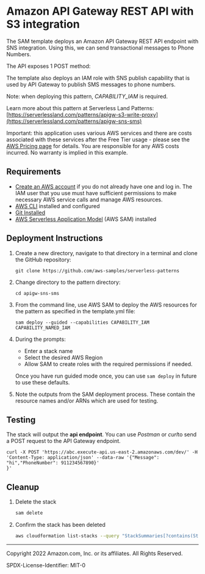# Amazon API Gateway REST API with S3 integration

The SAM template deploys an Amazon API Gateway REST API endpoint with SNS integration. Using this, we can send transactional messages to Phone Numbers.

The API exposes 1 POST method:

The template also deploys an IAM role with SNS publish capability that is used by API Gateway to publish SMS messages to phone numbers.

Note: when deploying this pattern, *CAPABILITY_IAM* is required.

Learn more about this pattern at Serverless Land Patterns: [https://serverlessland.com/patterns/apigw-s3-write-proxy](https://serverlessland.com/patterns/apigw-sns-sms)

Important: this application uses various AWS services and there are costs associated with these services after the Free Tier usage - please see the [AWS Pricing page](https://aws.amazon.com/pricing/) for details. You are responsible for any AWS costs incurred. No warranty is implied in this example.

## Requirements

* [Create an AWS account](https://portal.aws.amazon.com/gp/aws/developer/registration/index.html) if you do not already have one and log in. The IAM user that you use must have sufficient permissions to make necessary AWS service calls and manage AWS resources.
* [AWS CLI](https://docs.aws.amazon.com/cli/latest/userguide/install-cliv2.html) installed and configured
* [Git Installed](https://git-scm.com/book/en/v2/Getting-Started-Installing-Git)
* [AWS Serverless Application Model](https://docs.aws.amazon.com/serverless-application-model/latest/developerguide/serverless-sam-cli-install.html) (AWS SAM) installed

## Deployment Instructions

1. Create a new directory, navigate to that directory in a terminal and clone the GitHub repository:
    ``` 
    git clone https://github.com/aws-samples/serverless-patterns
    ```
2. Change directory to the pattern directory:
    ```
    cd apigw-sns-sms
    ```
3. From the command line, use AWS SAM to deploy the AWS resources for the pattern as specified in the template.yml file:
    ```
    sam deploy --guided --capabilities CAPABILITY_IAM CAPABILITY_NAMED_IAM
    ```
4. During the prompts:
    * Enter a stack name
    * Select the desired AWS Region
    * Allow SAM to create roles with the required permissions if needed.

    Once you have run guided mode once, you can use `sam deploy` in future to use these defaults.

5. Note the outputs from the SAM deployment process. These contain the resource names and/or ARNs which are used for testing.

## Testing

The stack will output the **api endpoint**. You can use *Postman* or *curl*to send a POST request to the API Gateway endpoint.
   
```
curl -X POST 'https://abc.execute-api.us-east-2.amazonaws.com/dev/' -H 'Content-Type: application/json' --data-raw '{"Message": "hi","PhoneNumber": 911234567890}'
}'
```


## Cleanup
 
1. Delete the stack
    ```bash
    sam delete
    ```
1. Confirm the stack has been deleted
    ```bash
    aws cloudformation list-stacks --query "StackSummaries[?contains(StackName,'STACK_NAME')].StackStatus"
    ```
----
Copyright 2022 Amazon.com, Inc. or its affiliates. All Rights Reserved.

SPDX-License-Identifier: MIT-0